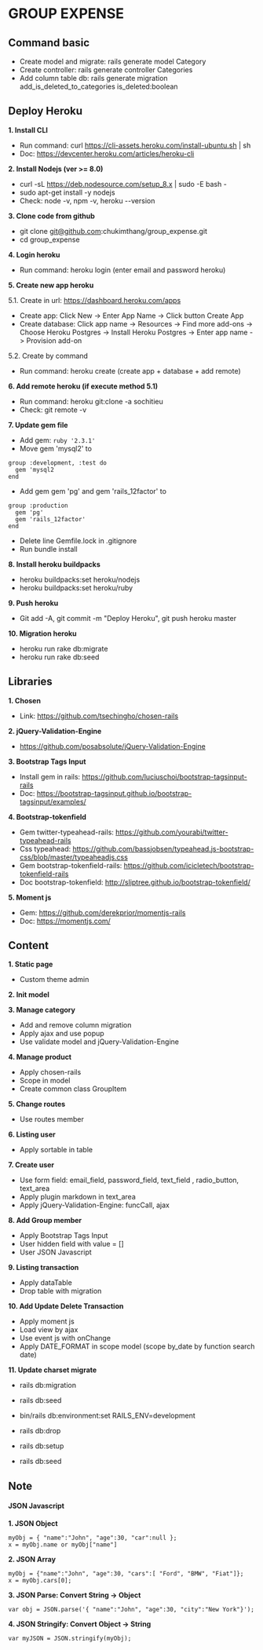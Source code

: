 # GROUP EXPENSE

## Command basic
- Create model and migrate: rails generate model Category
- Create controller: rails generate controller Categories
- Add column table db: rails generate migration add_is_deleted_to_categories is_deleted:boolean

## Deploy Heroku
**1. Install CLI**
- Run command: curl https://cli-assets.heroku.com/install-ubuntu.sh | sh
- Doc: https://devcenter.heroku.com/articles/heroku-cli

**2. Install Nodejs (ver >= 8.0)**
- curl -sL https://deb.nodesource.com/setup_8.x | sudo -E bash -
- sudo apt-get install -y nodejs
- Check: node -v, npm -v, heroku --version

**3. Clone code from github**
- git clone git@github.com:chukimthang/group_expense.git
- cd group_expense

**4. Login heroku**
- Run command: heroku login (enter email and password heroku)

**5. Create new app heroku**

5.1. Create in url: https://dashboard.heroku.com/apps
- Create app: Click New -> Enter App Name -> Click button Create App
- Create database: Click app name -> Resources -> Find more add-ons -> Choose Heroku Postgres -> 
  Install Heroku Postgres -> Enter app name -> Provision add-on
  
5.2. Create by command
- Run command: heroku create (create app + database + add remote)

**6. Add remote heroku (if execute method 5.1)**
- Run command: heroku git:clone -a sochitieu
- Check: git remote -v

**7. Update gem file**
- Add gem: `ruby '2.3.1'`
- Move gem 'mysql2' to
```
group :development, :test do
  gem 'mysql2 
end
```
- Add gem gem 'pg' and gem 'rails_12factor' to
```
group :production
  gem 'pg'
  gem 'rails_12factor'  
end
```
- Delete line Gemfile.lock in .gitignore
- Run bundle install

**8. Install heroku buildpacks**
- heroku buildpacks:set heroku/nodejs
- heroku buildpacks:set heroku/ruby

**9. Push heroku**
- Git add -A, git commit -m "Deploy Heroku", git push heroku master

**10. Migration heroku**
- heroku run rake db:migrate
- heroku run rake db:seed

## Libraries
**1. Chosen**
- Link: https://github.com/tsechingho/chosen-rails

**2. jQuery-Validation-Engine**
- https://github.com/posabsolute/jQuery-Validation-Engine

**3. Bootstrap Tags Input**
- Install gem in rails: https://github.com/luciuschoi/bootstrap-tagsinput-rails
- Doc: https://bootstrap-tagsinput.github.io/bootstrap-tagsinput/examples/

**4. Bootstrap-tokenfield**
- Gem twitter-typeahead-rails: https://github.com/yourabi/twitter-typeahead-rails
- Css typeahead: https://github.com/bassjobsen/typeahead.js-bootstrap-css/blob/master/typeaheadjs.css
- Gem bootstrap-tokenfield-rails: https://github.com/icicletech/bootstrap-tokenfield-rails
- Doc bootstrap-tokenfield: http://sliptree.github.io/bootstrap-tokenfield/

**5. Moment js**
- Gem: https://github.com/derekprior/momentjs-rails
- Doc: https://momentjs.com/

## Content
**1. Static page**
- Custom theme admin

**2. Init model**

**3. Manage category**
- Add and remove column migration
- Apply ajax and use popup
- Use validate model and jQuery-Validation-Engine

**4. Manage product**
- Apply chosen-rails
- Scope in model
- Create common class GroupItem

**5. Change routes**
- Use routes member

**6. Listing user**
- Apply sortable in table

**7. Create user**
- Use form field: email_field, password_field, text_field , radio_button, text_area
- Apply plugin markdown in text_area
- Apply jQuery-Validation-Engine: funcCall, ajax

**8. Add Group member**
- Apply Bootstrap Tags Input
- User hidden field with value = []
- User JSON Javascript

**9. Listing transaction**
- Apply dataTable
- Drop table with migration

**10. Add Update Delete Transaction**
- Apply moment js
- Load view by ajax
- Use event js with onChange
- Apply DATE_FORMAT in scope model (scope by_date by function search date)

**11. Update charset migrate**
- rails db:migration
- rails db:seed

- bin/rails db:environment:set RAILS_ENV=development
- rails db:drop
- rails db:setup
- rails db:seed

## Note
#### JSON Javascript
**1. JSON Object**
```
myObj = { "name":"John", "age":30, "car":null }; 
x = myObj.name or myObj["name"]
```

**2. JSON Array**
```
myObj = {"name":"John", "age":30, "cars":[ "Ford", "BMW", "Fiat"]}; 
x = myObj.cars[0];
```

**3. JSON Parse: Convert String -> Object**

```var obj = JSON.parse('{ "name":"John", "age":30, "city":"New York"}');```

**4. JSON Stringify: Convert Object -> String**

```var myJSON = JSON.stringify(myObj);```

